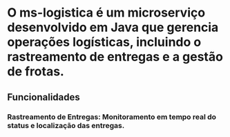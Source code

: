 # O ms-logistica é um microserviço desenvolvido em Java que gerencia operações logísticas, incluindo o rastreamento de entregas e a gestão de frotas.

## Funcionalidades
### Rastreamento de Entregas: Monitoramento em tempo real do status e localização das entregas.
